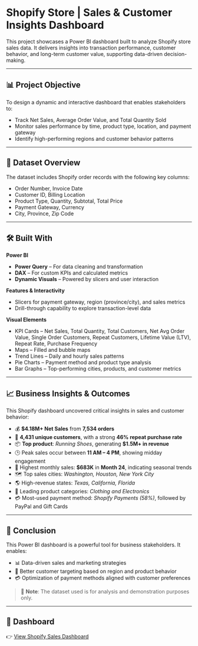 # Shopify Store | Sales & Customer Insights Dashboard

This project showcases a Power BI dashboard built to analyze Shopify store sales data. It delivers insights into transaction performance, customer behavior, and long-term customer value, supporting data-driven decision-making.

---

## 📊 Project Objective

To design a dynamic and interactive dashboard that enables stakeholders to:

- Track Net Sales, Average Order Value, and Total Quantity Sold  
- Monitor sales performance by time, product type, location, and payment gateway  
- Identify high-performing regions and customer behavior patterns  

---

## 📁 Dataset Overview

The dataset includes Shopify order records with the following key columns:

- Order Number, Invoice Date  
- Customer ID, Billing Location  
- Product Type, Quantity, Subtotal, Total Price  
- Payment Gateway, Currency  
- City, Province, Zip Code  

---

## 🛠️ Built With

**Power BI**  
- **Power Query** – For data cleaning and transformation  
- **DAX** – For custom KPIs and calculated metrics  
- **Dynamic Visuals** – Powered by slicers and user interaction  

**Features & Interactivity**  
- Slicers for payment gateway, region (province/city), and sales metrics  
- Drill-through capability to explore transaction-level data  

**Visual Elements**  
- KPI Cards – Net Sales, Total Quantity, Total Customers, Net Avg Order Value, Single Order Customers, Repeat Customers, Lifetime Value (LTV), Repeat Rate, Purchase Frequency
- Maps – Filled and bubble maps 
- Trend Lines – Daily and hourly sales patterns  
- Pie Charts – Payment method and product type analysis  
- Bar Graphs – Top-performing cities, products, and customer metrics  

---

## 📈 Business Insights & Outcomes

This Shopify dashboard uncovered critical insights in sales and customer behavior:

- 💰 **$4.18M+ Net Sales** from **7,534 orders**  
- 👥 **4,431 unique customers**, with a strong **46% repeat purchase rate**  
- 📦 **Top product**: *Running Shoes*, generating **$1.5M+ in revenue**  
- 🕒 Peak sales occur between **11 AM – 4 PM**, showing midday engagement  
- 📅 Highest monthly sales: **$683K** in **Month 24**, indicating seasonal trends  
- 🗺️ Top sales cities: *Washington, Houston, New York City*  
- 🌎 High-revenue states: *Texas, California, Florida*  
- 👕 Leading product categories: *Clothing and Electronics*  
- 💳 Most-used payment method: *Shopify Payments (58%)*, followed by PayPal and Gift Cards  

---

## 🧠 Conclusion

This Power BI dashboard is a powerful tool for business stakeholders. It enables:

- 📊 Data-driven sales and marketing strategies  
- 🎯 Better customer targeting based on region and product behavior  
- 💳 Optimization of payment methods aligned with customer preferences  

> 📌 **Note**: The dataset used is for analysis and demonstration purposes only.

---

## 🔗 Dashboard

👉 [View Shopify Sales Dashboard](https://github.com/Yaqub-123/shopify-store-sales--dashboard/blob/main/Shopify_Store_Dashboard.png)  

